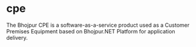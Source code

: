 # cpe
The Bhojpur CPE is a software-as-a-service product used as a Customer Premises Equipment based on Bhojpur.NET Platform for application delivery.
